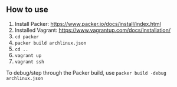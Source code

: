 ## How to use
1. Install Packer: https://www.packer.io/docs/install/index.html
2. Installed Vagrant: https://www.vagrantup.com/docs/installation/
3. `cd packer`
4. `packer build archlinux.json`
5. `cd ..`
6. `vagrant up`
7. `vagrant ssh`

To debug/step through the Packer build, use `packer build -debug archlinux.json`

